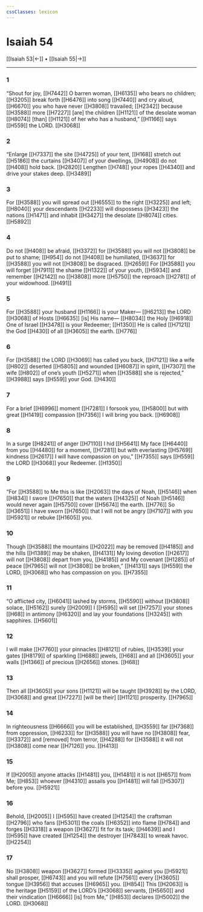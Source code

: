 ```yaml
---
cssClasses: lexicon
---
```


# Isaiah 54

[[Isaiah 53|←]] • [[Isaiah 55|→]]

---

### 1
“Shout for joy, [[H7442]] O barren woman, [[H6135]] who bears no children; [[H3205]] break forth [[H6476]] into song [[H7440]] and cry aloud, [[H6670]] you who have never [[H3808]] travailed; [[H2342]] because [[H3588]] more [[H7227]] [are] the children [[H1121]] of the desolate woman [[H8074]] [than] [[H1121]] of her who has a husband,” [[H1166]] says [[H559]] the LORD. [[H3068]]

### 2
“Enlarge [[H7337]] the site [[H4725]] of your tent, [[H168]] stretch out [[H5186]] the curtains [[H3407]] of your dwellings, [[H4908]] do not [[H408]] hold back. [[H2820]] Lengthen [[H748]] your ropes [[H4340]] and drive your stakes deep. [[H3489]]

### 3
For [[H3588]] you will spread out [[H6555]] to the right [[H3225]] and left; [[H8040]] your descendants [[H2233]] will dispossess [[H3423]] the nations [[H1471]] and inhabit [[H3427]] the desolate [[H8074]] cities. [[H5892]]

### 4
Do not [[H408]] be afraid, [[H3372]] for [[H3588]] you will not [[H3808]] be put to shame; [[H954]] do not [[H408]] be humiliated, [[H3637]] for [[H3588]] you will not [[H3808]] be disgraced. [[H2659]] For [[H3588]] you will forget [[H7911]] the shame [[H1322]] of your youth, [[H5934]] and remember [[H2142]] no [[H3808]] more [[H5750]] the reproach [[H2781]] of your widowhood. [[H491]]

### 5
For [[H3588]] your husband [[H1166]] is your Maker— [[H6213]] the LORD [[H3068]] of Hosts [[H6635]] [is] His name— [[H8034]] the Holy [[H6918]] One of Israel [[H3478]] is your Redeemer; [[H1350]] He is called [[H7121]] the God [[H430]] of all [[H3605]] the earth. [[H776]]

### 6
For [[H3588]] the LORD [[H3069]] has called you back, [[H7121]] like a wife [[H802]] deserted [[H5805]] and wounded [[H6087]] in spirit, [[H7307]] the wife [[H802]] of one’s youth [[H5271]] when [[H3588]] she is rejected,” [[H3988]] says [[H559]] your God. [[H430]]

### 7
For a brief [[H6996]] moment [[H7281]] I forsook you, [[H5800]] but with great [[H1419]] compassion [[H7356]] I will bring you back. [[H6908]]

### 8
In a surge [[H8241]] of anger [[H7110]] I hid [[H5641]] My face [[H6440]] from you [[H4480]] for a moment, [[H7281]] but with everlasting [[H5769]] kindness [[H2617]] I will have compassion on you,” [[H7355]] says [[H559]] the LORD [[H3068]] your Redeemer. [[H1350]]

### 9
“For [[H3588]] to Me  this is like [[H2063]] the days of Noah, [[H5146]] when [[H834]] I swore [[H7650]] that the waters [[H4325]] of Noah [[H5146]] would never again [[H5750]] cover [[H5674]] the earth. [[H776]] So [[H3651]] I have sworn [[H7650]] that I will not be angry [[H7107]] with you [[H5921]] or rebuke [[H1605]] you. 

### 10
Though [[H3588]] the mountains [[H2022]] may be removed [[H4185]] and the hills [[H1389]] may be shaken, [[H4131]] My loving devotion [[H2617]] will not [[H3808]] depart from you, [[H4185]] and My covenant [[H1285]] of peace [[H7965]] will not [[H3808]] be broken,” [[H4131]] says [[H559]] the LORD, [[H3068]] who has compassion on you. [[H7355]]

### 11
“O afflicted city, [[H6041]] lashed by storms, [[H5590]] without [[H3808]] solace, [[H5162]] surely [[H2009]] I [[H595]] will set [[H7257]] your stones [[H68]] in antimony [[H6320]] and lay your foundations [[H3245]] with sapphires. [[H5601]]

### 12
I will make [[H7760]] your pinnacles [[H8121]] of rubies, [[H3539]] your gates [[H8179]] of sparkling [[H688]] jewels, [[H68]] and all [[H3605]] your walls [[H1366]] of precious [[H2656]] stones. [[H68]]

### 13
Then all [[H3605]] your sons [[H1121]] will be taught [[H3928]] by the LORD, [[H3068]] and great [[H7227]] [will be their] [[H1121]] prosperity. [[H7965]]

### 14
In righteousness [[H6666]] you will be established, [[H3559]] far [[H7368]] from oppression, [[H6233]] for [[H3588]] you will have no [[H3808]] fear, [[H3372]] and [removed] from terror, [[H4288]] for [[H3588]] it will not [[H3808]] come near [[H7126]] you. [[H413]]

### 15
If [[H2005]] anyone attacks [[H1481]] you, [[H1481]] it is not [[H657]] from Me; [[H853]] whoever [[H4310]] assails you [[H1481]] will fall [[H5307]] before you. [[H5921]]

### 16
Behold, [[H2005]] I [[H595]] have created [[H1254]] the craftsman [[H2796]] who fans [[H5301]] the coals [[H6352]] into flame [[H784]] and forges [[H3318]] a weapon [[H3627]] fit for its task; [[H4639]] and I [[H595]] have created [[H1254]] the destroyer [[H7843]] to wreak havoc. [[H2254]]

### 17
No [[H3808]] weapon [[H3627]] formed [[H3335]] against you [[H5921]] shall prosper, [[H6743]] and you will refute [[H7561]] every [[H3605]] tongue [[H3956]] that accuses [[H6965]] you. [[H854]] This [[H2063]] is the heritage [[H5159]] of the LORD’s [[H3068]] servants, [[H5650]] and their vindication [[H6666]] [is] from Me,” [[H853]] declares [[H5002]] the LORD. [[H3068]]


